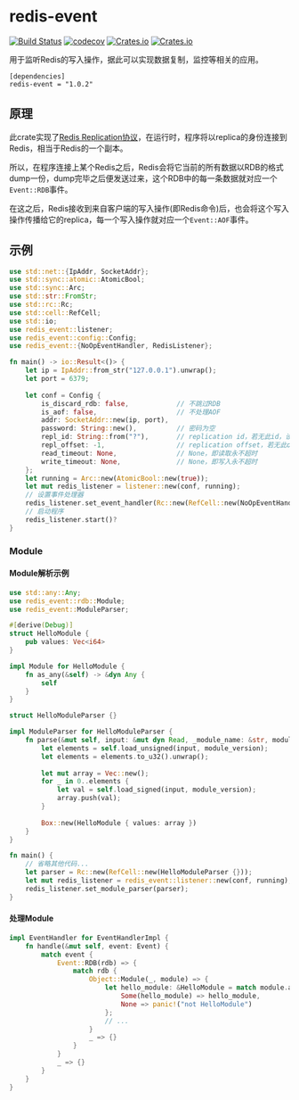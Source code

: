 # redis-event

[![Build Status](https://travis-ci.com/maplestoria/redis-event.svg?token=LAWtGewQmwi6dpqV9Qcy&branch=master)](https://travis-ci.com/maplestoria/redis-event)
[![codecov](https://codecov.io/gh/maplestoria/redis-event/branch/master/graph/badge.svg?token=u9ZqCQjuPi)](https://codecov.io/gh/maplestoria/redis-event)
[![Crates.io](https://img.shields.io/crates/v/redis-event)](https://crates.io/crates/redis-event)
[![Crates.io](https://img.shields.io/crates/l/redis-event)](LICENSE)

用于监听Redis的写入操作，据此可以实现数据复制，监控等相关的应用。

```
[dependencies]
redis-event = "1.0.2"
```

## 原理

此crate实现了[Redis Replication协议](https://redis.io/topics/replication)，在运行时，程序将以replica的身份连接到Redis，相当于Redis的一个副本。

所以，在程序连接上某个Redis之后，Redis会将它当前的所有数据以RDB的格式dump一份，dump完毕之后便发送过来，这个RDB中的每一条数据就对应一个`Event::RDB`事件。

在这之后，Redis接收到来自客户端的写入操作(即Redis命令)后，也会将这个写入操作传播给它的replica，每一个写入操作就对应一个`Event::AOF`事件。

## 示例

```rust
use std::net::{IpAddr, SocketAddr};
use std::sync::atomic::AtomicBool;
use std::sync::Arc;
use std::str::FromStr;
use std::rc::Rc;
use std::cell::RefCell;
use std::io;
use redis_event::listener;
use redis_event::config::Config;
use redis_event::{NoOpEventHandler, RedisListener};

fn main() -> io::Result<()> {
    let ip = IpAddr::from_str("127.0.0.1").unwrap();
    let port = 6379;
    
    let conf = Config {
        is_discard_rdb: false,            // 不跳过RDB
        is_aof: false,                    // 不处理AOF
        addr: SocketAddr::new(ip, port),
        password: String::new(),          // 密码为空
        repl_id: String::from("?"),       // replication id，若无此id，设置为?即可
        repl_offset: -1,                  // replication offset，若无此offset，设置为-1即可
        read_timeout: None,               // None，即读取永不超时
        write_timeout: None,              // None，即写入永不超时
    };
    let running = Arc::new(AtomicBool::new(true));
    let mut redis_listener = listener::new(conf, running);
    // 设置事件处理器
    redis_listener.set_event_handler(Rc::new(RefCell::new(NoOpEventHandler{})));
    // 启动程序
    redis_listener.start()?
}
```

### Module

#### Module解析示例

```rust
use std::any::Any;
use redis_event::rdb::Module;
use redis_event::ModuleParser;

#[derive(Debug)]
struct HelloModule {
    pub values: Vec<i64>
}

impl Module for HelloModule {
    fn as_any(&self) -> &dyn Any {
        self
    }
}

struct HelloModuleParser {}

impl ModuleParser for HelloModuleParser {
    fn parse(&mut self, input: &mut dyn Read, _module_name: &str, module_version: usize) -> Box<dyn Module> {
        let elements = self.load_unsigned(input, module_version);
        let elements = elements.to_u32().unwrap();
        
        let mut array = Vec::new();
        for _ in 0..elements {
            let val = self.load_signed(input, module_version);
            array.push(val);
        }
        
        Box::new(HelloModule { values: array })
    }
}

fn main() {
    // 省略其他代码...
    let parser = Rc::new(RefCell::new(HelloModuleParser {}));
    let mut redis_listener = redis_event::listener::new(conf, running);
    redis_listener.set_module_parser(parser);
}
```

#### 处理Module

```rust
impl EventHandler for EventHandlerImpl {
    fn handle(&mut self, event: Event) {
        match event {
            Event::RDB(rdb) => {
                match rdb {
                    Object::Module(_, module) => {
                        let hello_module: &HelloModule = match module.as_any().downcast_ref::<HelloModule>() {
                            Some(hello_module) => hello_module,
                            None => panic!("not HelloModule")
                        };
                        // ...
                    }
                    _ => {}
                }
            }
            _ => {}
        }
    }
}
```